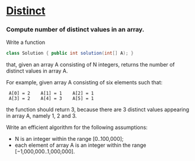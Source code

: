 # [Distinct](https://app.codility.com/programmers/lessons/6-sorting/distinct/)

### Compute number of distinct values in an array.

Write a function
```java
class Solution { public int solution(int[] A); }
```
that, given an array A consisting of N integers, returns the number of distinct values in array A.

For example, given array A consisting of six elements such that:
```
 A[0] = 2    A[1] = 1    A[2] = 1
 A[3] = 2    A[4] = 3    A[5] = 1
```
the function should return 3, because there are 3 distinct values appearing in array A, namely 1, 2 and 3.

Write an efficient algorithm for the following assumptions:

* N is an integer within the range [0..100,000];
* each element of array A is an integer within the range [−1,000,000..1,000,000].
